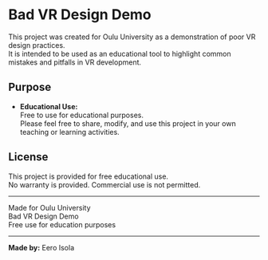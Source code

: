 # Bad VR Design Demo

This project was created for Oulu University as a demonstration of poor VR design practices.  
It is intended to be used as an educational tool to highlight common mistakes and pitfalls in VR development.

## Purpose

- **Educational Use:**  
  Free to use for educational purposes.  
  Please feel free to share, modify, and use this project in your own teaching or learning activities.

## License

This project is provided for free educational use.  
No warranty is provided. Commercial use is not permitted.

---

Made for Oulu University  
Bad VR Design Demo  
Free use for education purposes

---

**Made by:** Eero Isola